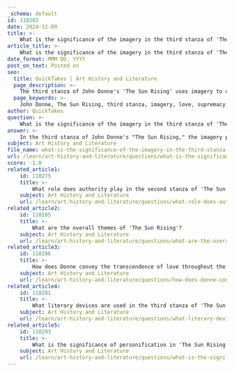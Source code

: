 ```yaml
---
_schema: default
id: 110283
date: 2024-12-09
title: >-
    What is the significance of the imagery in the third stanza of 'The Sun Rising'?
article_title: >-
    What is the significance of the imagery in the third stanza of 'The Sun Rising'?
date_format: MMM DD, YYYY
post_on_text: Posted on
seo:
  title: QuickTakes | Art History and Literature
  page_description: >-
    The third stanza of John Donne's 'The Sun Rising' uses imagery to emphasize love's supremacy over worldly concerns, showcasing how the lovers' bed symbolizes a microcosm of the universe and mocking the sun's authority, while highlighting love as the ultimate source of happiness.
  page_keywords: >-
    John Donne, The Sun Rising, third stanza, imagery, love, supremacy, microcosm, universe, happiness, celestial authority, transcendence, metaphor, hyperbole
author: QuickTakes
question: >-
    What is the significance of the imagery in the third stanza of 'The Sun Rising'?
answer: >-
    In the third stanza of John Donne's "The Sun Rising," the imagery plays a crucial role in conveying the poem's central themes of love's supremacy and the insignificance of worldly concerns. The speaker asserts that their love is so profound that it eclipses the sun's authority and the vastness of the universe. This is illustrated through the metaphor that the lovers' bed is a microcosm of the world, suggesting that everything they need is contained within their intimate space.\n\nThe imagery in this stanza emphasizes the idea that the sun, which is typically seen as a powerful and essential force, is diminished in comparison to the love shared by the speaker and his lover. The speaker invites the sun to revolve around them, effectively placing the lovers at the center of the universe. This not only mocks the sun's perceived grandeur but also elevates the status of their love, suggesting that it is as vital and universal as the sun itself.\n\nFurthermore, the use of hyperbole in the stanza reinforces the notion that the joys and beauties of the world are encapsulated in their relationship. The speaker claims that the sun is "only half as happy" as they are, highlighting the idea that true happiness and fulfillment come from love rather than from external sources. This imagery serves to illustrate the transcendence of love over time and space, reinforcing the poem's overarching theme that love is a powerful force that can defy the natural order.\n\nIn summary, the imagery in the third stanza of "The Sun Rising" is significant as it encapsulates the poem's exploration of love's transcendence, the mockery of celestial authority, and the assertion that love is the ultimate source of happiness and meaning in life.
subject: Art History and Literature
file_name: what-is-the-significance-of-the-imagery-in-the-third-stanza-of-the-sun-rising.md
url: /learn/art-history-and-literature/questions/what-is-the-significance-of-the-imagery-in-the-third-stanza-of-the-sun-rising
score: -1.0
related_article1:
    id: 110275
    title: >-
        What role does authority play in the second stanza of 'The Sun Rising'?
    subject: Art History and Literature
    url: /learn/art-history-and-literature/questions/what-role-does-authority-play-in-the-second-stanza-of-the-sun-rising
related_article2:
    id: 110285
    title: >-
        What are the overall themes of 'The Sun Rising'?
    subject: Art History and Literature
    url: /learn/art-history-and-literature/questions/what-are-the-overall-themes-of-the-sun-rising
related_article3:
    id: 110286
    title: >-
        How does Donne convey the transcendence of love throughout the poem?
    subject: Art History and Literature
    url: /learn/art-history-and-literature/questions/how-does-donne-convey-the-transcendence-of-love-throughout-the-poem
related_article4:
    id: 110281
    title: >-
        What literary devices are used in the third stanza of 'The Sun Rising'?
    subject: Art History and Literature
    url: /learn/art-history-and-literature/questions/what-literary-devices-are-used-in-the-third-stanza-of-the-sun-rising
related_article5:
    id: 110293
    title: >-
        What is the significance of personification in 'The Sun Rising'?
    subject: Art History and Literature
    url: /learn/art-history-and-literature/questions/what-is-the-significance-of-personification-in-the-sun-rising
---
```


&nbsp;